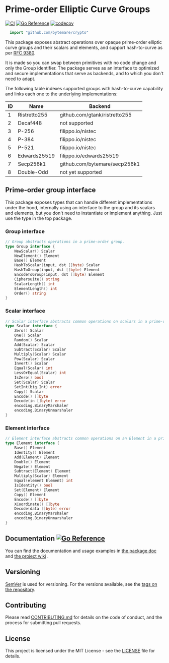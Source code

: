 # Prime-order Elliptic Curve Groups
[![CI](https://github.com/bytemare/crypto/actions/workflows/ci.yml/badge.svg)](https://github.com/bytemare/crypto/actions/workflows/ci.yml)
[![Go Reference](https://pkg.go.dev/badge/github.com/bytemare/crypto.svg)](https://pkg.go.dev/github.com/bytemare/crypto)
[![codecov](https://codecov.io/gh/bytemare/crypto/branch/main/graph/badge.svg?token=5bQfB0OctA)](https://codecov.io/gh/bytemare/crypto)

```Go
  import "github.com/bytemare/crypto"
```

This package exposes abstract operations over opaque prime-order elliptic curve groups and their scalars and elements,
and support hash-to-curve as per [RFC 9380](https://datatracker.ietf.org/doc/rfc9380).

It is made so you can swap between primitives with no code change and only the Group identifier.
The package serves as an interface to optimized and secure implementations that serve as backends, and to which you
don't need to adapt.

The following table indexes supported groups with hash-to-curve capability and links each one to the underlying implementations:

| ID | Name         | Backend                       |
|----|--------------|-------------------------------|
| 1  | Ristretto255 | github.com/gtank/ristretto255 |
| 2  | Decaf448     | not supported                 |
| 3  | P-256        | filippo.io/nistec             |
| 4  | P-384        | filippo.io/nistec             |
| 5  | P-521        | filippo.io/nistec             |
| 6  | Edwards25519 | filippo.io/edwards25519       |
| 7  | Secp256k1    | github.com/bytemare/secp256k1 |
| 8  | Double-Odd   | not yet supported             |

## Prime-order group interface

This package exposes types that can handle different implementations under the hood, internally using an interface
to the group and its scalars and elements, but you don't need to instantiate or implement anything. Just use the type in
the top package.

### Group interface

```Go
// Group abstracts operations in a prime-order group.
type Group interface {
    NewScalar() Scalar
    NewElement() Element
    Base() Element
    HashToScalar(input, dst []byte) Scalar
    HashToGroup(input, dst []byte) Element
    EncodeToGroup(input, dst []byte) Element
    Ciphersuite() string
    ScalarLength() int
    ElementLength() int
    Order() string
}
```

### Scalar interface

```Go
// Scalar interface abstracts common operations on scalars in a prime-order Group.
type Scalar interface {
    Zero() Scalar
    One() Scalar
    Random() Scalar
    Add(Scalar) Scalar
    Subtract(Scalar) Scalar
    Multiply(Scalar) Scalar
    Pow(Scalar) Scalar
    Invert() Scalar
    Equal(Scalar) int
    LessOrEqual(Scalar) int
    IsZero() bool
    Set(Scalar) Scalar
    SetInt(big.Int) error
    Copy() Scalar
    Encode() []byte
    Decode(in []byte) error
    encoding.BinaryMarshaler
    encoding.BinaryUnmarshaler
}
```

### Element interface
```Go
// Element interface abstracts common operations on an Element in a prime-order Group.
type Element interface {
    Base() Element
    Identity() Element
    Add(Element) Element
    Double() Element
    Negate() Element
    Subtract(Element) Element
    Multiply(Scalar) Element
    Equal(element Element) int
    IsIdentity() bool
    Set(Element) Element
    Copy() Element
    Encode() []byte
    XCoordinate() []byte
    Decode(data []byte) error
    encoding.BinaryMarshaler
    encoding.BinaryUnmarshaler
}
```

## Documentation [![Go Reference](https://pkg.go.dev/badge/github.com/bytemare/crypto.svg)](https://pkg.go.dev/github.com/bytemare/crypto)

You can find the documentation and usage examples in [the package doc](https://pkg.go.dev/github.com/bytemare/crypto) and [the project wiki](https://github.com/bytemare/crypto/wiki) .

## Versioning

[SemVer](https://semver.org) is used for versioning. For the versions available, see the [tags on the repository](https://github.com/bytemare/crypto/tags).

## Contributing

Please read [CONTRIBUTING.md](.github/CONTRIBUTING.md) for details on the code of conduct, and the process for submitting pull requests.

## License

This project is licensed under the MIT License - see the [LICENSE](LICENSE) file for details.
